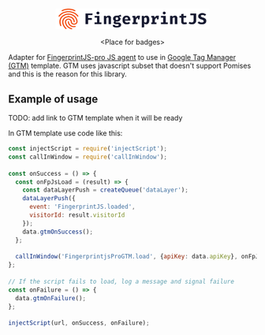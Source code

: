 <p align="center">
  <a href="https://fingerprintjs.com">
    <img src="resources/logo.svg" alt="FingerprintJS" width="312px" />
  </a>
</p>
<p align="center">
  &lt;Place for badges&gt;
</p>

Adapter for [FingerprintJS-pro JS agent](https://dev.fingerprintjs.com/docs) to use in [Google Tag Manager (GTM)](https://tagmanager.google.com/) template. GTM uses javascript subset that doesn't support Pomises and this is the reason for this library.

## Example of usage

TODO: add link to GTM template when it will be ready

In GTM template use code like this:

```javascript
const injectScript = require('injectScript');
const callInWindow = require('callInWindow');

const onSuccess = () => {
  const onFpJsLoad = (result) => {
    const dataLayerPush = createQueue('dataLayer');
    dataLayerPush({
      event: 'FingerprintJS.loaded',
      visitorId: result.visitorId
    });
    data.gtmOnSuccess();
  };

  callInWindow('FingerprintjsProGTM.load', {apiKey: data.apiKey}, onFpJsLoad);
};

// If the script fails to load, log a message and signal failure
const onFailure = () => {
  data.gtmOnFailure();
};

injectScript(url, onSuccess, onFailure);

```
